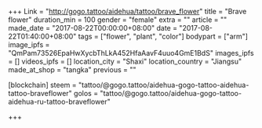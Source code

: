 +++
Link = "http://gogo.tattoo/aidehua/tattoo/brave_flower"
title = "Brave flower"
duration_min = 100
gender = "female"
extra = ""
article = ""
made_date = "2017-08-22T00:00:00+08:00"
date = "2017-08-22T01:40:00+08:00"
tags = ["flower", "plant", "color"]
bodypart = ["arm"]
image_ipfs = "QmPam73526EpaHwXycbThLkA452HfaAavF4uuo4GmE1BdS"
images_ipfs = []
videos_ipfs = []
location_city = "Shaxi"
location_country = "Jiangsu"
made_at_shop = "tangka"
previous = ""

[blockchain]
steem = "tattoo/@gogo.tattoo/aidehua-gogo-tattoo-aidehua-tattoo-braveflower"
golos = "tattoo/@gogo.tattoo/aidehua-gogo-tattoo-aidehua-ru-tattoo-braveflower"

+++

